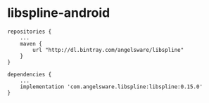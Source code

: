 # libspline-android
```
repositories {
    ...
    maven {
        url "http://dl.bintray.com/angelsware/libspline"
    }
}
```
```
dependencies {
    ...
    implementation 'com.angelsware.libspline:libspline:0.15.0'
}
```
